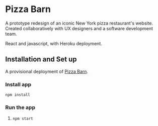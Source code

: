 # Pizza Barn
A prototype redesign of an iconic New York pizza restaurant's website. Created collaboratively with UX designers and a software development team.

React and javascript, with Heroku deployment.

## Installation and Set up
A provisional deployment of [Pizza Barn](https://pizza-barn.herokuapp.com/).

### Install app
`npm install`

### Run the app

1. `npm start`
